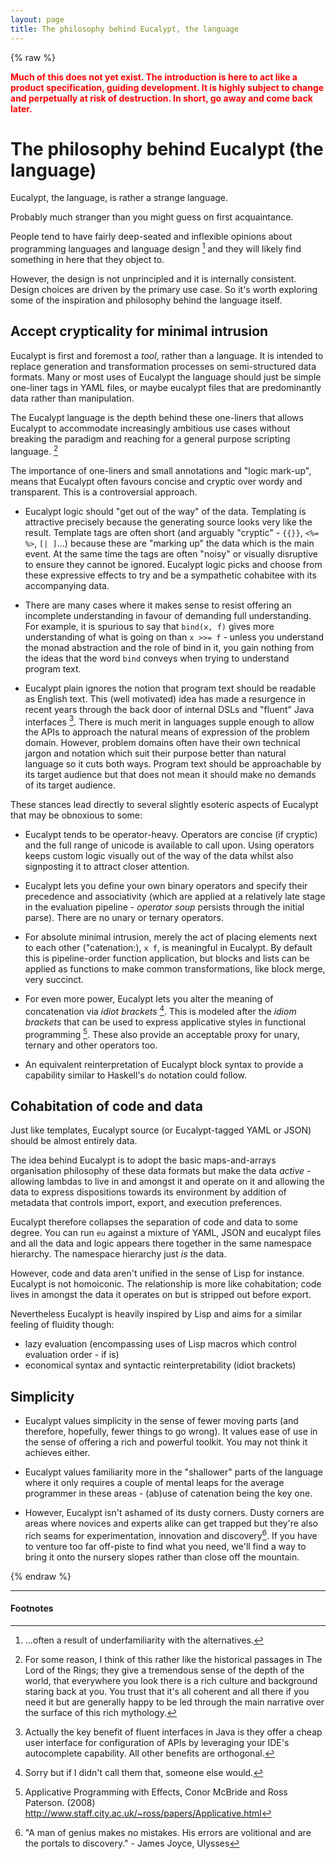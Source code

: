 ```yaml
---
layout: page
title: The philosophy behind Eucalypt, the language
---
```


{% raw %}

<span style="color: red; font-weight: bold"> Much of this does not yet
exist. The introduction is here to act like a product specification,
guiding development. It is highly subject to change and perpetually at
risk of destruction. In short, go away and come back later. </span>

# The philosophy behind Eucalypt (the language)

Eucalypt, the language, is rather a strange language.

Probably much stranger than you might guess on first acquaintance.

People tend to have fairly deep-seated and inflexible opinions about
programming languages and language design [^1] and they will likely
find something in here that they object to.

However, the design is not unprincipled and it is internally
consistent. Design choices are driven by the primary use case. So it's
worth exploring some of the inspiration and philosophy behind the
language itself.

## Accept crypticality for minimal intrusion

Eucalypt is first and foremost a *tool*, rather than a language. It is
intended to replace generation and transformation processes on
semi-structured data formats. Many or most uses of Eucalypt the
language should just be simple one-liner tags in YAML files, or maybe
eucalypt files that are predominantly data rather than manipulation.

The Eucalypt language is the depth behind these one-liners that allows
Eucalypt to accommodate increasingly ambitious use cases without
breaking the paradigm and reaching for a general purpose scripting
language. [^2]

The importance of one-liners and small annotations and "logic
mark-up", means that Eucalypt often favours concise and cryptic over
wordy and transparent. This is a controversial approach.

- Eucalypt logic should "get out of the way" of the data. Templating
  is attractive precisely because the generating source looks very
  like the result. Template tags are often short (and arguably
  "cryptic" - `{{}}`, `<%= %>`, `[| ]`...) because these are "marking
  up" the data which is the main event. At the same time the tags are
  often "noisy" or visually disruptive to ensure they cannot be
  ignored. Eucalypt logic picks and choose from these expressive
  effects to try and be a sympathetic cohabitee with its accompanying
  data.

- There are many cases where it makes sense to resist offering an
  incomplete understanding in favour of demanding full understanding.
  For example, it is spurious to say that `bind(x, f)` gives more
  understanding of what is going on than `x >>= f` - unless you
  understand the monad abstraction and the role of bind in it, you
  gain nothing from the ideas that the word `bind` conveys when trying
  to understand program text.

- Eucalypt plain ignores the notion that program text should be
  readable as English text. This (well motivated) idea has made a
  resurgence in recent years through the back door of internal DSLs
  and "fluent" Java interfaces [^3]. There is much merit in languages
  supple enough to allow the APIs to approach the natural means of
  expression of the problem domain. However, problem domains often
  have their own technical jargon and notation which suit their
  purpose better than natural language so it cuts both ways. Program
  text should be approachable by its target audience but that does not
  mean it should make no demands of its target audience.

These stances lead directly to several slightly esoteric aspects of
Eucalypt that may be obnoxious to some:

- Eucalypt tends to be operator-heavy. Operators are concise (if
  cryptic) and the full range of unicode is available to call upon.
  Using operators keeps custom logic visually out of the way of the
  data whilst also signposting it to attract closer attention.

- Eucalypt lets you define your own binary operators and specify their
  precedence and associativity (which are applied at a relatively late
  stage in the evaluation pipeline - *operator soup* persists through
  the initial parse). There are no unary or ternary operators.

- For absolute minimal intrusion, merely the act of placing elements
  next to each other ("catenation:), `x f`, is meaningful in Eucalypt.
  By default this is pipeline-order function application, but blocks
  and lists can be applied as functions to make common
  transformations, like block merge, very succinct.

- For even more power, Eucalypt lets you alter the meaning of
  concatenation via *idiot brackets* [^4]. This is modeled after the
  *idiom brackets* that can be used to express applicative styles in
  functional programming [^5]. These also provide an acceptable proxy for
  unary, ternary and other operators too.

- An equivalent reinterpretation of Eucalypt block syntax to provide a
  capability similar to Haskell's `do` notation could follow.

## Cohabitation of code and data

Just like templates, Eucalypt source (or Eucalypt-tagged YAML or JSON)
should be almost entirely data.

The idea behind Eucalypt is to adopt the basic maps-and-arrays
organisation philosophy of these data formats but make the data
*active* - allowing lambdas to live in and amongst it and operate on
it and allowing the data to express dispositions towards its
environment by addition of metadata that controls import, export, and
execution preferences.

Eucalypt therefore collapses the separation of code and data to some
degree. You can run `eu` against a mixture of YAML, JSON and eucalypt
files and all the data and logic appears there together in the same
namespace hierarchy. The namespace hierarchy just *is* the data.

However, code and data aren't unified in the sense of Lisp for
instance. Eucalypt is not homoiconic. The relationship is more like
cohabitation; code lives in amongst the data it operates on but is
stripped out before export.

Nevertheless Eucalypt is heavily inspired by Lisp and aims for a
similar feeling of fluidity though:

- lazy evaluation (encompassing uses of Lisp macros which control
  evaluation order - if is)
- economical syntax and syntactic reinterpretability (idiot brackets)

## Simplicity

- Eucalypt values simplicity in the sense of fewer moving parts (and
  therefore, hopefully, fewer things to go wrong). It values ease of
  use in the sense of offering a rich and powerful toolkit. You may
  not think it achieves either.

- Eucalypt values familiarity more in the "shallower" parts of the
  language where it only requires a couple of mental leaps for the
  average programmer in these areas - (ab)use of catenation being the
  key one.

- However, Eucalypt isn't ashamed of its dusty corners. Dusty corners
  are areas where novices and experts alike can get trapped but
  they're also rich seams for experimentation, innovation and
  discovery[^6]. If you have to venture too far off-piste to find what you
  need, we'll find a way to bring it onto the nursery slopes rather
  than close off the mountain.

{% endraw %}


---

#### Footnotes

[^1]: ...often a result of underfamiliarity with the alternatives.

[^2]: For some reason, I think of this rather like the historical
	passages in The Lord of the Rings; they give a tremendous sense of
	the depth of the world, that everywhere you look there is a rich
	culture and background staring back at you. You trust that it's
	all coherent and all there if you need it but are generally happy
	to be led through the main narrative over the surface of this rich
	mythology.

[^3]: Actually the key benefit of fluent interfaces in Java is they
	offer a cheap user interface for configuration of APIs by
	leveraging your IDE's autocomplete capability. All other benefits
	are orthogonal.

[^4]: Sorry but if I didn't call them that, someone else would.

[^5]: Applicative Programming with Effects, Conor McBride and Ross
	Paterson. (2008)
	http://www.staff.city.ac.uk/~ross/papers/Applicative.html

[^6]: "A man of genius makes no mistakes. His errors are volitional
	and are the portals to discovery." - James Joyce, Ulysses
